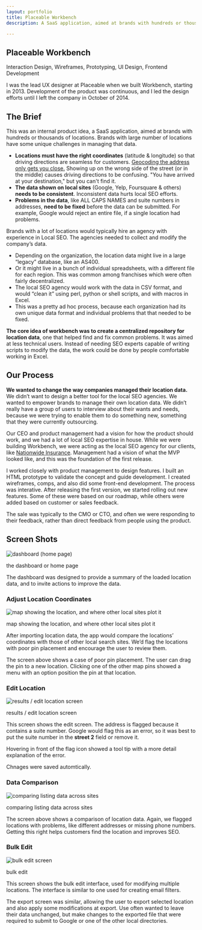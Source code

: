 ```yaml
---
layout: portfolio
title: Placeable Workbench
description: A SaaS application, aimed at brands with hundreds or thousands of locations.

---
```


<section class="white post" markdown="1">
<div class="text" markdown="1">

# Placeable Workbench

<div class="meta">Interaction Design, Wireframes, Prototyping, UI Design, Frontend Development</div>

I was the lead UX designer at Placeable when we built Workbench, starting in 2013. Development of the product was continuous, and I led the design efforts until I left the company in October of 2014.

## The Brief

This was an internal product idea, a SaaS application, aimed at brands with hundreds or thousands of locations. Brands with large number of locations have some unique challenges in managing that data. 

* **Locations must have the right coordinates** (latitude & longitude) so that driving directions are seamless for customers. [Geocoding the address only gets you close.][4sq] Showing up on the wrong side of the street (or in the middle) causes driving directions to be confusing. "You have arrived at your destination," but you can't find it.
* **The data shown on local sites** (Google, Yelp, Foursquare & others) **needs to be consistent**. Inconsistent data hurts local SEO efforts.
* **Problems in the data**, like ALL CAPS NAMES and suite numbers in addresses, **need to be fixed** before the data can be submitted. For example, Google would reject an entire file, if a single location had problems.

[4sq]: https://medium.com/foursquare-direct/you-are-probably-here-better-map-pins-with-dbscan-random-forests-9d51e8c1964d

Brands with a lot of locations would typically hire an agency with experience in Local SEO. The agencies needed to collect and modify the company’s data. 

* Depending on the organization, the location data might live in a large “legacy” database, like an AS400. 
* Or it might live in a bunch of individual spreadsheets, with a different file for each region. This was common among franchises which were often fairly decentralized.
* The local SEO agency would work with the data in CSV format, and would “clean it” using perl, python or shell scripts, and with macros in Excel.
* This was a pretty ad hoc process, because each organization had its own unique data format and individual problems that that needed to be fixed. 

**The core idea of workbench was to create a centralized repository for location data**, one that helped find and fix common problems. It was aimed at less technical users. Instead of needing SEO experts capable of writing scripts to modify the data, the work could be done by people comfortable working in Excel.

</div>
</section>	

<section class="dark post" markdown="1">
<div class="text" markdown="1">

## Our Process

**We wanted to change the way companies managed their location data.** We didn’t want to design a better tool for the local SEO agencies. We wanted to empower brands to manage their own location data. We didn’t really have a group of users to interview about their wants and needs, because we were trying to enable them to do something new, something that they were currently outsourcing.

Our CEO and product management had a vision for how the product should work, and we had a lot of local SEO expertise in house. While we were building Workbench, we were acting as the local SEO agency for our clients, like [Nationwide Insurance](nationwide-locator). Management had a vision of what the MVP looked like, and this was the foundation of the first release.

I worked closely with product management to design features. I built an HTML prototype to validate the concept and guide development. I created wireframes, comps, and also did some front-end development. The process was interative. After releasing the first version, we started rolling out new features. Some of these were based on our roadmap, while others were added based on customer or sales feedback.

The sale was typically to the CMO or CTO, and often we were responding to their feedback, rather than direct feedback from people using the product. 

</div>
</section>	


<section class="white post" markdown="1">
<div class="text" markdown="1">
    
## Screen Shots 

<div class="">
   <img src="/img/portfolio/workbench-a-dash.png" alt="dashboard (home page)" class="full-width border">
   <p class="caption">the dashboard or home page</p>
</div>

The dashboard was designed to provide a summary of the loaded location data, and to invite actions to improve the data.

### Adjust Location Coordinates


<div class="">
   <img src="/img/portfolio/workbench-c-map-crop.jpg" alt="map showing the location, and where other local sites plot it" class="full-width border">
   <p class="caption">map showing the location, and where other local sites plot it</p>
</div>

After importing location data, the app would compare the locations’ coordinates with those of other local search sites. We’d flag the locations with poor pin placement and encourage the user to review them.

The screen above shows a case of poor pin placement. The user can drag the pin to a new location. Clicking one of the other map pins showed a menu with an option position the pin at that location.

### Edit Location

<div class="">
   <img src="/img/portfolio/workbench-b-edit.png" alt="results / edit location screen" class="full-width border">
   <p class="caption">results / edit location screen</p>
</div>

This screen shows the edit screen. The address is flagged because it contains a suite number. Google would flag this as an error, so it was best to put the suite number in the **street 2** field or remove it. 

Hovering in front of the flag icon showed a tool tip with a more detail explanation of the error.

Chnages were saved automtically. 


### Data Comparison

<div class="">
   <img src="/img/portfolio/workbench-d-compare.png" alt="comparing listing data across sites" class="full-width border">
   <p class="caption">comparing listing data across sites</p>
</div>

The screen above shows a comparison of location data. Again, we flagged locations with problems, like different addresses or missing phone numbers. Getting this right helps customers find the location and improves SEO.


### Bulk Edit

<div class="">
   <img src="/img/portfolio/workbench-f-bulk-edit-crop.png" alt="bulk edit screen" class="full-width border">
   <p class="caption">bulk edit</p>
</div>

This screen shows the bulk edit interface, used for modifying multiple locations. The interface is similar to one used for creating email filters. 

The export screen was similar, allowing the user to export selected location and also apply some modifications at export. Use often wanted to leave their data unchanged, but make changes to the exported file that were required to submit to Google or one of the other local directories.

<!-- ## What Did We Learn
should have done more user research. 
might have made sense to target local SEO agencies -->

</div>
</section>	

